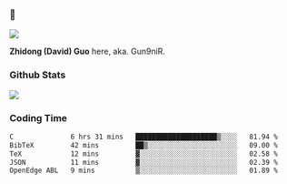 ### 👋

![](https://komarev.com/ghpvc/?username=Gun9niR&label=Total+Views)

**Zhidong (David) Guo** here, aka. Gun9niR.

### Github Stats

<img src="https://github-readme-stats.vercel.app/api?username=Gun9niR&count_private=true&show_icons=true&theme=vue-dark&hide_title=true">

### Coding Time

<!--START_SECTION:waka-->

```txt
C              6 hrs 31 mins   ████████████████████▒░░░░   81.94 %
BibTeX         42 mins         ██▒░░░░░░░░░░░░░░░░░░░░░░   09.00 %
TeX            12 mins         ▓░░░░░░░░░░░░░░░░░░░░░░░░   02.58 %
JSON           11 mins         ▓░░░░░░░░░░░░░░░░░░░░░░░░   02.39 %
OpenEdge ABL   9 mins          ▒░░░░░░░░░░░░░░░░░░░░░░░░   01.89 %
```

<!--END_SECTION:waka-->
